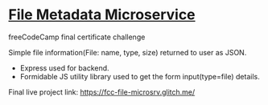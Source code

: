 # [File Metadata Microservice](https://www.freecodecamp.org/learn/apis-and-microservices/apis-and-microservices-projects/file-metadata-microservice)

freeCodeCamp final certificate challenge

Simple file information(File: name, type, size) returned to user as JSON.

- Express used for backend.
- Formidable JS utility library used to get the form input(type=file) details.

Final live project link: https://fcc-file-microsrv.glitch.me/
